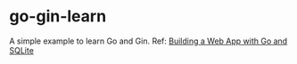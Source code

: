 # go-gin-learn
A simple example to learn Go and Gin.
Ref: [Building a Web App with Go and SQLite](https://www.allhandsontech.com/programming/golang/web-app-sqlite-go/)